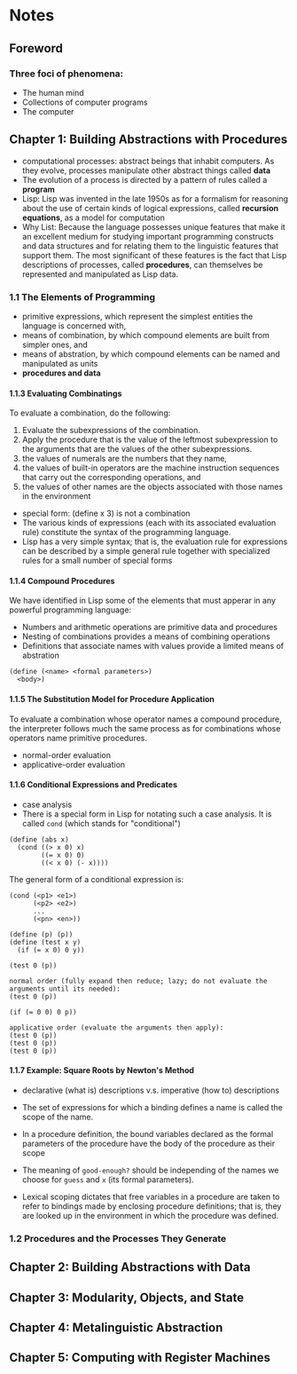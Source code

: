# Notes

## Foreword

### Three foci of phenomena:

- The human mind
- Collections of computer programs
- The computer

## Chapter 1: Building Abstractions with Procedures

- computational processes: abstract beings that inhabit computers. As they evolve, processes manipulate other abstract things called **data**
- The evolution of a process is directed by a pattern of rules called a **program**
- Lisp: Lisp was invented in the late 1950s as for a formalism for reasoning about the use of certain kinds of logical expressions, called **recursion equations**, as a model for computation
- Why List: Because the language possesses unique features that make it an excellent medium for studying important programming constructs and data structures and for relating them to the linguistic features that support them. The most significant of these features is the fact that Lisp descriptions of processes, called **procedures**, can themselves be represented and manipulated as Lisp data.

### 1.1 The Elements of Programming

- primitive expressions, which represent the simplest entities the language is concerned with,
- means of combination, by which compound elements are built from simpler ones, and
- means of abstration, by which compound elements can be named and manipulated as units
- **procedures and data**

#### 1.1.3 Evaluating Combinatings

To evaluate a combination, do the following:

1. Evaluate the subexpressions of the combination.
2. Apply the procedure that is the value of the leftmost subexpression to the arguments that are the values of the other subexpressions.
3. the values of numerals are the numbers that they name,
4. the values of built-in operators are the machine instruction sequences that carry out the corresponding operations, and
5. the values of other names are the objects associated with those names in the environment

- special form: (define x 3) is not a combination
- The various kinds of expressions (each with its associated evaluation rule) constitute the syntax of the programming language.
- Lisp has a very simple syntax; that is, the evaluation rule for expressions can be described by a simple general rule together with specialized rules for a small number of special forms

#### 1.1.4 Compound Procedures

We have identified in Lisp some of the elements that must apperar in any powerful programming language:

- Numbers and arithmetic operations are primitive data and procedures
- Nesting of combinations provides a means of combining operations
- Definitions that associate names with values provide a limited means of abstration

```
(define (<name> <formal parameters>)
  <body>)
```

#### 1.1.5 The Substitution Model for Procedure Application

To evaluate a combination whose operator names a compound procedure, the interpreter follows much the same process as for combinations whose operators name primitive procedures.

- normal-order evaluation
- applicative-order evaluation

#### 1.1.6 Conditional Expressions and Predicates

- case analysis
- There is a special form in Lisp for notating such a case analysis. It is called `cond` (which stands for "conditional")

```
(define (abs x)
  (cond ((> x 0) x)
        ((= x 0) 0)
        ((< x 0) (- x))))
```

The general form of a conditional expression is:

```
(cond (<p1> <e1>)
      (<p2> <e2>)
      ...
      (<pn> <en>))
```

```
(define (p) (p))
(define (test x y)
  (if (= x 0) 0 y))

(test 0 (p))
```

```
normal order (fully expand then reduce; lazy; do not evaluate the arguments until its needed):
(test 0 (p))

(if (= 0 0) 0 p))

```

```
applicative order (evaluate the arguments then apply):
(test 0 (p))
(test 0 (p))
(test 0 (p))
```

#### 1.1.7 Example: Square Roots by Newton's Method

- declarative (what is) descriptions v.s. imperative (how to) descriptions
- The set of expressions for which a binding defines a name is called the scope of the name.
- In a procedure definition, the bound variables declared as the formal parameters of the procedure have the body of the procedure as their scope
- The meaning of `good-enough?` should be independing of the names we choose for `guess` and `x` (its formal parameters).

- Lexical scoping dictates that free variables in a procedure are taken to refer to bindings made by enclosing procedure definitions; that is, they are looked up in the environment in which the procedure was defined.

### 1.2 Procedures and the Processes They Generate

## Chapter 2: Building Abstractions with Data

## Chapter 3: Modularity, Objects, and State

## Chapter 4: Metalinguistic Abstraction

## Chapter 5: Computing with Register Machines
